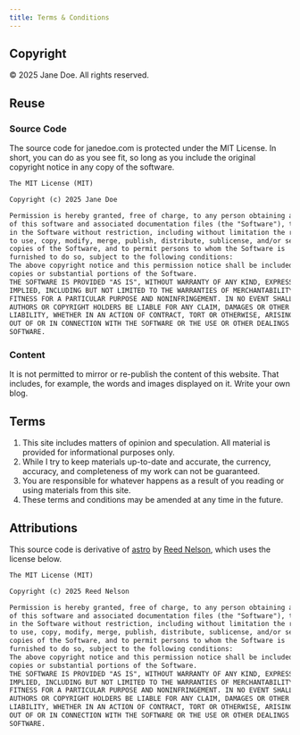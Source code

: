 ```yaml
---
title: Terms & Conditions
---
```


## Copyright

&copy; 2025 Jane Doe. All rights reserved.

## Reuse

### Source Code

The source code for janedoe.com is protected under the MIT License. In short, you can do as you see fit, so long as you include the original copyright notice in any copy of the software.

```md
The MIT License (MIT)

Copyright (c) 2025 Jane Doe

Permission is hereby granted, free of charge, to any person obtaining a copy
of this software and associated documentation files (the "Software"), to deal
in the Software without restriction, including without limitation the rights
to use, copy, modify, merge, publish, distribute, sublicense, and/or sell
copies of the Software, and to permit persons to whom the Software is
furnished to do so, subject to the following conditions:
The above copyright notice and this permission notice shall be included in all
copies or substantial portions of the Software.
THE SOFTWARE IS PROVIDED "AS IS", WITHOUT WARRANTY OF ANY KIND, EXPRESS OR
IMPLIED, INCLUDING BUT NOT LIMITED TO THE WARRANTIES OF MERCHANTABILITY,
FITNESS FOR A PARTICULAR PURPOSE AND NONINFRINGEMENT. IN NO EVENT SHALL THE
AUTHORS OR COPYRIGHT HOLDERS BE LIABLE FOR ANY CLAIM, DAMAGES OR OTHER
LIABILITY, WHETHER IN AN ACTION OF CONTRACT, TORT OR OTHERWISE, ARISING FROM,
OUT OF OR IN CONNECTION WITH THE SOFTWARE OR THE USE OR OTHER DEALINGS IN THE
SOFTWARE.
```

### Content

It is not permitted to mirror or re-publish the content of this website. That includes, for example, the words and images displayed on it. Write your own blog.

## Terms

1. This site includes matters of opinion and speculation. All material is provided for informational purposes only.
2. While I try to keep materials up-to-date and accurate, the currency, accuracy, and completeness of my work can not be guaranteed.
3. You are responsible for whatever happens as a result of you reading or using materials from this site.
4. These terms and conditions may be amended at any time in the future.

## Attributions

This source code is derivative of [astro](https://github.com/astro/astro) by [Reed Nelson](https://github.com/reednel), which uses the license below.

```md
The MIT License (MIT)

Copyright (c) 2025 Reed Nelson

Permission is hereby granted, free of charge, to any person obtaining a copy
of this software and associated documentation files (the "Software"), to deal
in the Software without restriction, including without limitation the rights
to use, copy, modify, merge, publish, distribute, sublicense, and/or sell
copies of the Software, and to permit persons to whom the Software is
furnished to do so, subject to the following conditions:
The above copyright notice and this permission notice shall be included in all
copies or substantial portions of the Software.
THE SOFTWARE IS PROVIDED "AS IS", WITHOUT WARRANTY OF ANY KIND, EXPRESS OR
IMPLIED, INCLUDING BUT NOT LIMITED TO THE WARRANTIES OF MERCHANTABILITY,
FITNESS FOR A PARTICULAR PURPOSE AND NONINFRINGEMENT. IN NO EVENT SHALL THE
AUTHORS OR COPYRIGHT HOLDERS BE LIABLE FOR ANY CLAIM, DAMAGES OR OTHER
LIABILITY, WHETHER IN AN ACTION OF CONTRACT, TORT OR OTHERWISE, ARISING FROM,
OUT OF OR IN CONNECTION WITH THE SOFTWARE OR THE USE OR OTHER DEALINGS IN THE
SOFTWARE.
```
